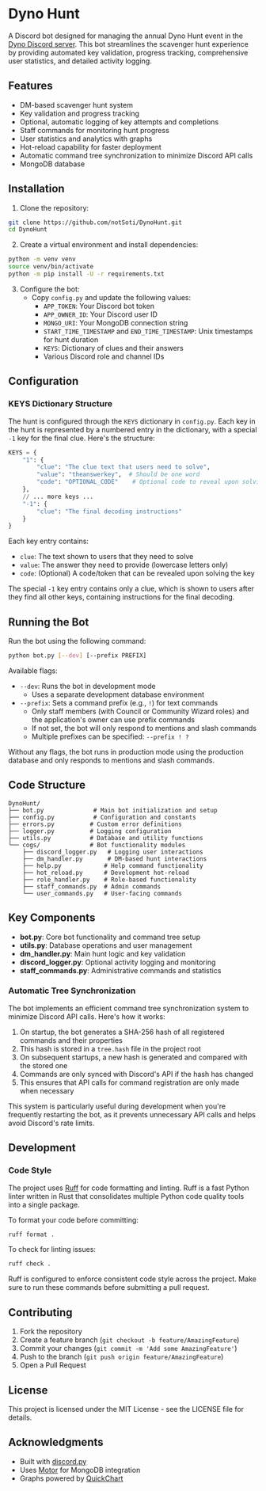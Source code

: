 # Dyno Hunt

A Discord bot designed for managing the annual Dyno Hunt event in the [Dyno Discord server](https://discord.gg/dyno). This bot streamlines the scavenger hunt experience by providing automated key validation, progress tracking, comprehensive user statistics, and detailed activity logging.

## Features

- DM-based scavenger hunt system
- Key validation and progress tracking
- Optional, automatic logging of key attempts and completions
- Staff commands for monitoring hunt progress
- User statistics and analytics with graphs
- Hot-reload capability for faster deployment
- Automatic command tree synchronization to minimize Discord API calls
- MongoDB database

## Installation

1. Clone the repository:
```bash
git clone https://github.com/notSoti/DynoHunt.git
cd DynoHunt
```

2. Create a virtual environment and install dependencies:
```bash
python -m venv venv
source venv/bin/activate
python -m pip install -U -r requirements.txt
```

3. Configure the bot:
   - Copy `config.py` and update the following values:
     - `APP_TOKEN`: Your Discord bot token
     - `APP_OWNER_ID`: Your Discord user ID
     - `MONGO_URI`: Your MongoDB connection string
     - `START_TIME_TIMESTAMP` and `END_TIME_TIMESTAMP`: Unix timestamps for hunt duration
     - `KEYS`: Dictionary of clues and their answers
     - Various Discord role and channel IDs

## Configuration

### KEYS Dictionary Structure

The hunt is configured through the `KEYS` dictionary in `config.py`. Each key in the hunt is represented by a numbered entry in the dictionary, with a special `-1` key for the final clue. Here's the structure:

```python
KEYS = {
    "1": {
        "clue": "The clue text that users need to solve",
        "value": "theanswerkey",  # Should be one word
        "code": "OPTIONAL_CODE"    # Optional code to reveal upon solving
    },
    // ... more keys ...
    "-1": {
        "clue": "The final decoding instructions"
    }
}
```

Each key entry contains:
- `clue`: The text shown to users that they need to solve
- `value`: The answer they need to provide (lowercase letters only)
- `code`: (Optional) A code/token that can be revealed upon solving the key

The special `-1` key entry contains only a clue, which is shown to users after they find all other keys, containing instructions for the final decoding.

## Running the Bot

Run the bot using the following command:
```bash
python bot.py [--dev] [--prefix PREFIX]
```

Available flags:
- `--dev`: Runs the bot in development mode
  - Uses a separate development database environment
- `--prefix`: Sets a command prefix (e.g., `!`) for text commands
  - Only staff members (with Council or Community Wizard roles) and the application's owner can use prefix commands
  - If not set, the bot will only respond to mentions and slash commands
  - Multiple prefixes can be specified: `--prefix ! ?`

Without any flags, the bot runs in production mode using the production database and only responds to mentions and slash commands.

## Code Structure

```
DynoHunt/
├── bot.py              # Main bot initialization and setup
├── config.py           # Configuration and constants
├── errors.py          # Custom error definitions
├── logger.py          # Logging configuration
├── utils.py           # Database and utility functions
└── cogs/              # Bot functionality modules
    ├── discord_logger.py   # Logging user interactions
    ├── dm_handler.py       # DM-based hunt interactions
    ├── help.py            # Help command functionality
    ├── hot_reload.py      # Development hot-reload
    ├── role_handler.py    # Role-based functionality
    ├── staff_commands.py  # Admin commands
    └── user_commands.py   # User-facing commands
```

## Key Components

- **bot.py**: Core bot functionality and command tree setup
- **utils.py**: Database operations and user management
- **dm_handler.py**: Main hunt logic and key validation
- **discord_logger.py**: Optional activity logging and monitoring
- **staff_commands.py**: Administrative commands and statistics

### Automatic Tree Synchronization

The bot implements an efficient command tree synchronization system to minimize Discord API calls. Here's how it works:

1. On startup, the bot generates a SHA-256 hash of all registered commands and their properties
2. This hash is stored in a `tree.hash` file in the project root
3. On subsequent startups, a new hash is generated and compared with the stored one
4. Commands are only synced with Discord's API if the hash has changed
5. This ensures that API calls for command registration are only made when necessary

This system is particularly useful during development when you're frequently restarting the bot, as it prevents unnecessary API calls and helps avoid Discord's rate limits.

## Development

### Code Style

The project uses [Ruff](https://github.com/astral-sh/ruff) for code formatting and linting. Ruff is a fast Python linter written in Rust that consolidates multiple Python code quality tools into a single package.

To format your code before committing:
```bash
ruff format .
```

To check for linting issues:
```bash
ruff check .
```

Ruff is configured to enforce consistent code style across the project. Make sure to run these commands before submitting a pull request.

## Contributing

1. Fork the repository
2. Create a feature branch (`git checkout -b feature/AmazingFeature`)
3. Commit your changes (`git commit -m 'Add some AmazingFeature'`)
4. Push to the branch (`git push origin feature/AmazingFeature`)
5. Open a Pull Request

## License

This project is licensed under the MIT License - see the LICENSE file for details.

## Acknowledgments

- Built with [discord.py](https://github.com/Rapptz/discord.py)
- Uses [Motor](https://github.com/mongodb/motor) for MongoDB integration
- Graphs powered by [QuickChart](https://quickchart.io/)
